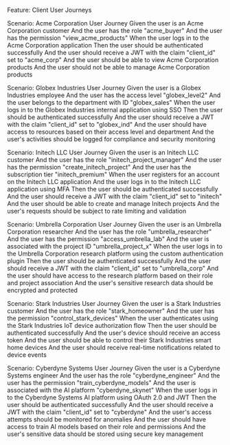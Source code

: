 Feature: Client User Journeys

Scenario: Acme Corporation User Journey
Given the user is an Acme Corporation customer
And the user has the role "acme_buyer"
And the user has the permission "view_acme_products"
When the user logs in to the Acme Corporation application
Then the user should be authenticated successfully
And the user should receive a JWT with the claim "client_id" set to "acme_corp"
And the user should be able to view Acme Corporation products
And the user should not be able to manage Acme Corporation products

Scenario: Globex Industries User Journey
Given the user is a Globex Industries employee
And the user has the access level "globex_level2"
And the user belongs to the department with ID "globex_sales"
When the user logs in to the Globex Industries internal application using SSO
Then the user should be authenticated successfully
And the user should receive a JWT with the claim "client_id" set to "globex_ind"
And the user should have access to resources based on their access level and department
And the user's activities should be logged for compliance and security monitoring

Scenario: Initech LLC User Journey
Given the user is an Initech LLC customer
And the user has the role "initech_project_manager"
And the user has the permission "create_initech_project"
And the user has the subscription tier "initech_premium"
When the user registers for an account on the Initech LLC application
And the user logs in to the Initech LLC application using MFA
Then the user should be authenticated successfully
And the user should receive a JWT with the claim "client_id" set to "initech"
And the user should be able to create and manage Initech projects
And the user's requests should be subject to rate limiting and validation

Scenario: Umbrella Corporation User Journey
Given the user is an Umbrella Corporation researcher
And the user has the role "umbrella_researcher"
And the user has the permission "access_umbrella_lab"
And the user is associated with the project ID "umbrella_project_x"
When the user logs in to the Umbrella Corporation research platform using the custom authentication plugin
Then the user should be authenticated successfully
And the user should receive a JWT with the claim "client_id" set to "umbrella_corp"
And the user should have access to the research platform based on their role and project association
And the user's sensitive research data should be encrypted and protected

Scenario: Stark Industries User Journey
Given the user is a Stark Industries customer
And the user has the role "stark_homeowner"
And the user has the permission "control_stark_devices"
When the user authenticates using the Stark Industries IoT device authorization flow
Then the user should be authenticated successfully
And the user's device should receive an access token
And the user should be able to control their Stark Industries smart home devices
And the user should receive real-time notifications related to device events

Scenario: Cyberdyne Systems User Journey
Given the user is a Cyberdyne Systems engineer
And the user has the role "cyberdyne_engineer"
And the user has the permission "train_cyberdyne_models"
And the user is associated with the AI platform "cyberdyne_skynet"
When the user logs in to the Cyberdyne Systems AI platform using OAuth 2.0 and JWT
Then the user should be authenticated successfully
And the user should receive a JWT with the claim "client_id" set to "cyberdyne"
And the user's access attempts should be monitored for anomalies
And the user should have access to train AI models based on their role and permissions
And the user's sensitive data should be stored using secure key management